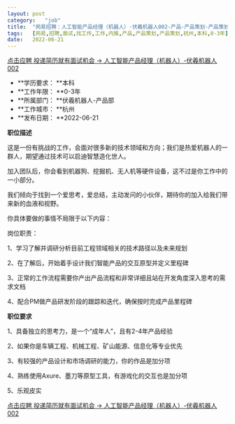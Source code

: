```yaml
---
layout:	post
category:	"job"
title:	"网易招聘：人工智能产品经理（机器人）-伏羲机器人002-产品-产品策划-产品策划-杭州本科0-3年"
tags:	[网易,招聘,面试,找工作,工作,内推,产品,产品策划,产品策划,杭州,本科,0-3年]
date:	2022-06-21
---
```


[点击应聘 投递简历就有面试机会 ->  人工智能产品经理（机器人）-伏羲机器人002](http://mobile.bole.netease.com/bole/boleDetail?id=36642&employeeId=346f03c3cda5f04c&key=all)



- **学历要求： **本科
- **工作年限： **0-3年
- **所属部门： **伏羲机器人-产品部
- **工作城市： **杭州
- **发布日期： **2022-06-21



**职位描述**

这是一份有挑战的工作，会面对很多新的技术领域和方向；我们是热爱机器人的一群人，期望通过技术可以启迪智慧造化世人。

加入团队后，你会看到机器狗、挖掘机、无人机等硬件设备，这不过是你工作中的一小部分。

我们倾向于找到一个爱思考，爱总结，主动发问的小伙伴，期待你的加入给我们带来新的血液和视野。

你具体要做的事情不局限于以下内容：

岗位职责：

1、学习了解并调研分析目前工程领域相关的技术路径以及未来规划

2、在了解后，开始着手设计我们智能产品的交互原型并定义里程碑

3、正常的工作流程需要你产出产品流程和非常详细且站在开发角度深入思考的需求文档

4、配合PM做产品研发阶段的跟踪和迭代，确保按时完成产品里程碑



**职位要求**

1、具备独立的思考力，是一个“成年人”，且有2-4年产品经验

2、如果你是车辆工程、机械工程、矿山能源、信息化等专业优先

3、有较强的产品设计和市场调研的能力，你的作品是加分项

4、熟练使用Axure、墨刀等原型工具，有游戏化的交互也是加分项

5、乐观皮实



[点击应聘 投递简历就有面试机会 ->  人工智能产品经理（机器人）-伏羲机器人002](http://mobile.bole.netease.com/bole/boleDetail?id=36642&employeeId=346f03c3cda5f04c&key=all)